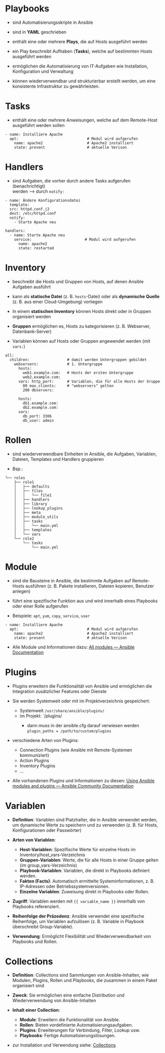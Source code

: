# Playbooks

- sind Automatisierungsskripte in Ansible

- sind in **YAML** geschrieben

- enthält eine oder mehrere **Plays**, die auf Hosts ausgeführt werden

- ein Play beschreibt Aufhaben (**Tasks**), welche auf bestimmten Hosts ausgeführt werden

- ermöglichen die Automatisierung von IT-Aufgaben wie Installation, Konfiguration und Verwaltung

- können wiederverwendbar und strukturierbar erstellt werden, um eine konsistente Infrastruktur zu gewährleisten.

# Tasks

- enthält eine oder mehrere Anweisungen, welche auf dem Remote-Host ausgeführt werden sollen

```
- name: Installiere Apache 
  apt:                               # Modul wird aufgerufen
    name: apache2                    # Apache2 installiert
    state: present                   # aktuelle Verison
```

# Handlers

- sind Aufgaben, die vorher durch andere Tasks aufgerufen (benachrichtigt)  
  werden --> durch `notify:`

```
- name: Ändere Konfigurationsdatei 
  template: 
  src: httpd.conf.j2 
  dest: /etc/httpd.conf 
  notify: 
    - Starte Apache neu
    
handlers: 
  - name: Starte Apache neu
    service:                        # Modul wird aufgerufen
      name: apache2 
      state: restarted
```

# Inventory

- beschreibt die Hosts und Gruppen von Hosts, auf denen Ansible Aufgaben ausführt

- kann als **statische Datei** (z. B. `hosts`-Datei) oder als **dynamische Quelle** (z. B. aus einer Cloud-Umgebung) vorliegen

- In einem **statischen Inventory** können Hosts direkt oder in Gruppen organisiert werden

- **Gruppen** ermöglichen es, Hosts zu kategorisieren (z. B. Webserver, Datenbank-Server)

- Variablen können auf Hosts oder Gruppen angewendet werden (mit `vars:`)

```
all: 
  children:                 # damit werden Untergruppen gebildet
    webservers:             # 1. Untergruppe
      hosts: 
        web1.example.com:   # Hosts der ersten Untergruppe
        web2.example.com:
      vars: http_port:      # Variablen, die für alle Hosts der Gruppe 
        80 max_clients:     # "webservers" gelten
        200 dbservers:
       
      hosts: 
        db1.example.com: 
        db2.example.com: 
      vars: 
        db_port: 3306 
        db_user: admin
```

# Rollen

- sind wiederverwendbare Einheiten in Ansible, die Aufgaben, Variablen, Dateien, Templates und Handlers gruppieren

- Bsp.: 
```
└── roles
    ├── role1
    │   ├── defaults
    │   ├── files
    │   │   └── file1
    │   ├── handlers
    │   ├── library
    │   ├── lookup_plugins
    │   ├── meta
    │   ├── module_utils
    │   ├── tasks
    │   │   └── main.yml
    │   ├── templates
    │   └── vars
    └── role2
        └── tasks
            └── main.yml

```


# Module

- sind die Bausteine in Ansible, die bestimmte Aufgaben auf Remote-Hosts ausführen   (z. B. Pakete installieren, Dateien kopieren, Benutzer anlegen)

- führt eine spezifische Funktion aus und wird innerhalb eines Playbooks oder einer Rolle aufgerufen

- Beispiele: `apt`, `yum`, `copy`, `service`, `user`

```
- name: Installiere Apache 
  apt:                               # Modul wird aufgerufen
    name: apache2                    # Apache2 installiert
    state: present                   # aktuelle Verison
```

- Alle Module und Informationen dazu: [All modules — Ansible Documentation](https://docs.ansible.com/ansible/2.9/modules/list_of_all_modules.html)

# Plugins

- Plugins erweitern die Funktionalität von Ansible und ermöglichen die Integration zusätzlicher Features oder Dienste

- Sie werden Systemweit oder mit im Projektverzeichnis gespeichert:
	- Systemweit `/usr/share/ansible/plugins/`
	- im Projekt: `<project>/plugins/
		- dann muss in der ansible.cfg darauf verwiesen werden   
		 `plugin_paths = /path/to/custom/plugins`
	
- verschiedene Arten von Plugins:
	- Connection Plugins (wie Ansible mit Remote-Systemen kommuniziert)
	- Action Plugins
	- Inventory Plugins
	- ...
	
- Alle vorhandenen Plugins und Informationen zu diesen: [Using Ansible modules and plugins — Ansible Community Documentation](https://docs.ansible.com/ansible/latest/module_plugin_guide/index.html)

# Variablen

- **Definition**: Variablen sind Platzhalter, die in Ansible verwendet werden, um dynamische Werte zu speichern und zu verwenden (z. B. für Hosts, Konfigurationen oder Passwörter)

- **Arten von Variablen**:
    - **Host-Variablen**: Spezifische Werte für einzelne Hosts im Inventory/host_vars-Verzeichnis
    - **Gruppen-Variablen**: Werte, die für alle Hosts in einer Gruppe gelten (im group_vars-Verzeichnis)
    - **Playbook-Variablen**: Variablen, die direkt in Playbooks definiert werden.
    - **Fakten (Facts)**: Automatisch ermittelte Systeminformationen, z. B. IP-Adressen oder Betriebssystemversionen.
    - **Einzelne Variablen**: Zuweisung direkt in Playbooks oder Rollen.
    
- **Zugriff**: Variablen werden mit `{{ variable_name }}` innerhalb von Playbooks referenziert.

- **Reihenfolge der Präzedenz**: Ansible verwendet eine spezifische Reihenfolge, um Variablen aufzulösen (z. B. Variable in Playbook überschreibt Group-Variable).

- **Verwendung**: Ermöglicht Flexibilität und Wiederverwendbarkeit von Playbooks und Rollen.

# Collections

- **Definition**: Collections sind Sammlungen von Ansible-Inhalten, wie Modulen, Plugins, Rollen und Playbooks, die zusammen in einem Paket organisiert sind

- **Zweck**: Sie ermöglichen eine einfache Distribution und Wiederverwendung von Ansible-Inhalten

- **Inhalt einer Collection**:
    - **Module**: Erweitern die Funktionalität von Ansible.
    - **Rollen**: Bieten vordefinierte Automatisierungsaufgaben.
    - **Plugins**: Erweiterungen für Verbindung, Filter, Lookup usw.
    - **Playbooks**: Fertige Automatisierungslösungen.
    
- zur Installation und Verwendung siehe: [Collections](../05_Komponenten/Collections.md)
